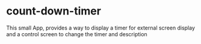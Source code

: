 # count-down-timer

This small App, provides a way to display a timer for external screen display and a control screen to change the timer and description
